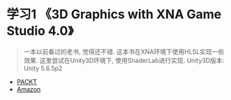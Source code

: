 # 学习1 《3D Graphics with XNA Game Studio 4.0》
> 一本以前看过的老书, 觉得还不错.
> 这本书在XNA环境下使用HLSL实现一些效果.
> 这里尝试在Unity3D环境下, 使用ShaderLab进行实现.
> Unity3D版本: Unity 5.6.5p2
* [PACKT](https://www.packtpub.com/game-development/3d-graphics-xna-game-studio-40)
* [Amazon](https://www.amazon.com/Graphics-XNA-Game-Studio-4-0/dp/1849690049)

